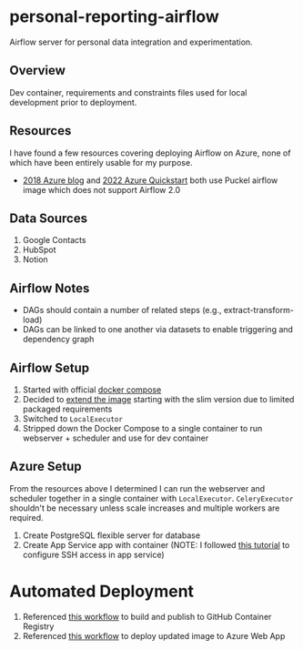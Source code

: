 # personal-reporting-airflow

Airflow server for personal data integration and experimentation.

## Overview

Dev container, requirements and constraints files used for local development prior to deployment.

## Resources

I have found a few resources covering deploying Airflow on Azure, none of which have been entirely usable for my purpose.

- [2018 Azure blog](https://azure.microsoft.com/es-es/blog/deploying-apache-airflow-in-azure-to-build-and-run-data-pipelines/) and [2022 Azure Quickstart](https://learn.microsoft.com/en-us/samples/azure/azure-quickstart-templates/airflow-postgres-app-services/) both use Puckel airflow image which does not support Airflow 2.0

## Data Sources

1. Google Contacts
2. HubSpot
3. Notion

## Airflow Notes

- DAGs should contain a number of related steps (e.g., extract-transform-load)
- DAGs can be linked to one another via datasets to enable triggering and dependency graph

## Airflow Setup

1. Started with official [docker compose](https://airflow.apache.org/docs/apache-airflow/stable/howto/docker-compose/index.html)
2. Decided to [extend the image](https://airflow.apache.org/docs/docker-stack/build.html#extending-the-image) starting with the slim version due to limited packaged requirements
3. Switched to `LocalExecutor` 
4. Stripped down the Docker Compose to a single container to run webserver + scheduler and use for dev container

## Azure Setup

From the resources above I determined I can run the webserver and scheduler together in a single container with `LocalExecutor`. `CeleryExecutor` shouldn't be necessary unless scale increases and multiple workers are required.

1. Create PostgreSQL flexible server for database
2. Create App Service app with container (NOTE: I followed [this tutorial](https://learn.microsoft.com/en-us/azure/app-service/configure-custom-container?tabs=debian&pivots=container-linux#enable-ssh) to configure SSH access in app service)

# Automated Deployment

1. Referenced [this workflow](https://docs.github.com/en/actions/use-cases-and-examples/publishing-packages/publishing-docker-images#publishing-images-to-github-packages) to build and publish to GitHub Container Registry
2. Referenced [this workflow](https://learn.microsoft.com/en-us/azure/app-service/deploy-best-practices#use-github-actions) to deploy updated image to Azure Web App